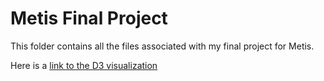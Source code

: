 # Metis Final Project  
This folder contains all the files associated with my final project for Metis.  

Here is a [link to the D3 visualization](https://raw.githubusercontent.com/jasonsyp/metis-datascience/projects/final/index.html)  
